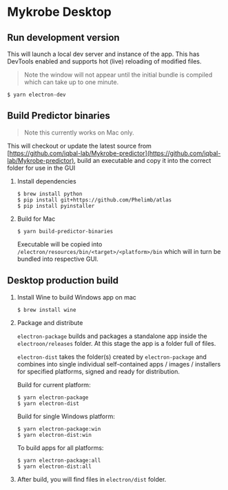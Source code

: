 # Mykrobe Desktop

## Run development version

This will launch a local dev server and instance of the app. This has DevTools enabled and supports hot (live) reloading of modified files.

> Note the window will not appear until the initial bundle is compiled which can take up to one minute.

```
$ yarn electron-dev
```

## Build Predictor binaries

> Note this currently works on Mac only.

This will checkout or update the latest source from [https://github.com/iqbal-lab/Mykrobe-predictor](https://github.com/iqbal-lab/Mykrobe-predictor), build an executable and copy it into the correct folder for use in the GUI

1. Install dependencies

	```
	$ brew install python
	$ pip install git+https://github.com/Phelimb/atlas
	$ pip install pyinstaller
	```

2. Build for Mac

	```
	$ yarn build-predictor-binaries
	```
	
	Executable will be copied into `/electron/resources/bin/<target>/<platform>/bin` which will in turn be bundled into respective GUI.

## Desktop production build

1. Install Wine to build Windows app on mac

	```
	$ brew install wine
	```

2. Package and distribute

	`electron-package` builds and packages a standalone app inside the `electroon/releases` folder. At this stage the app is a folder full of files.

	`electron-dist` takes the folder(s) created by `electron-package` and combines into single individual self-contained apps / images / installers for specified platforms, signed and ready for distribution.

	Build for current platform:

	```
	$ yarn electron-package
	$ yarn electron-dist
	```

	Build for single Windows platform:

	```
	$ yarn electron-package:win
	$ yarn electron-dist:win
	```

	To build apps for all platforms:

	```
	$ yarn electron-package:all
	$ yarn electron-dist:all
	```

3. After build, you will find files in `electron/dist` folder.
